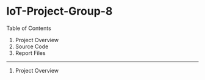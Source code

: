 # IoT-Project-Group-8

<!-- Table of Contents -->


Table of Contents
  1. Project Overview 
  2. Source Code 
  3. Report Files
  
---------------------------------------------------------------------------------------------------------------------------------------------

1. Project Overview 
         

